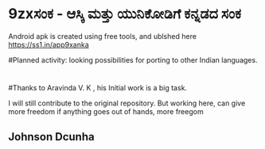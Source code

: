 # 9zxಸಂಕ - ಆಸ್ಕಿ ಮತ್ತು ಯುನಿಕೋಡಿಗೆ ಕನ್ನಡದ ಸಂಕ

Android apk is created using free tools, and ublshed here https://ss1.in/app9xanka

#Planned activity: looking possibilities for porting to other Indian languages.
#
#Thanks to Aravinda V. K , his Initial work is a big task. 

I will still contribute to the original repository. 
But working here, can give more freedom if anything goes out of hands, more freegom

## Johnson Dcunha
